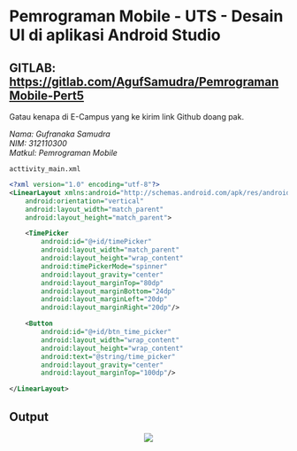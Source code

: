 # Pemrograman Mobile - UTS - Desain UI di aplikasi Android Studio
## GITLAB: <https://gitlab.com/AgufSamudra/PemrogramanMobile-Pert5>
Gatau kenapa di E-Campus yang ke kirim link Github doang pak.

*Nama: Gufranaka Samudra*</br>
*NIM: 312110300*</br>
*Matkul: Pemrograman Mobile*

`acttivity_main.xml`

```xml
<?xml version="1.0" encoding="utf-8"?>
<LinearLayout xmlns:android="http://schemas.android.com/apk/res/android"
    android:orientation="vertical"
    android:layout_width="match_parent"
    android:layout_height="match_parent">

    <TimePicker
        android:id="@+id/timePicker"
        android:layout_width="match_parent"
        android:layout_height="wrap_content"
        android:timePickerMode="spinner"
        android:layout_gravity="center"
        android:layout_marginTop="80dp"
        android:layout_marginBottom="24dp"
        android:layout_marginLeft="20dp"
        android:layout_marginRight="20dp"/>

    <Button
        android:id="@+id/btn_time_picker"
        android:layout_width="wrap_content"
        android:layout_height="wrap_content"
        android:text="@string/time_picker"
        android:layout_gravity="center"
        android:layout_marginTop="100dp"/>

</LinearLayout>
```

## Output
<p align="center">
    <img src="https://raw.githubusercontent.com/AgufSamudra/PemrogramanMobile-Pert5/main/Screenshot%20(10).png"
</p>


